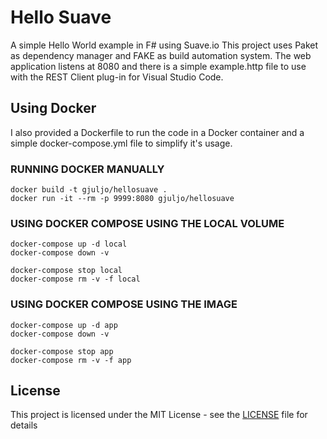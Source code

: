 # Hello Suave
A simple Hello World example in F# using Suave.io
This project uses Paket as dependency manager and FAKE as build automation system.
The web application listens at 8080 and there is a simple example.http file to use with the
REST Client plug-in for Visual Studio Code.

## Using Docker
I also provided a Dockerfile to run the code in a Docker container and a simple docker-compose.yml
file to simplify it's usage.

### RUNNING DOCKER MANUALLY
```
docker build -t gjuljo/hellosuave .
docker run -it --rm -p 9999:8080 gjuljo/hellosuave
```

### USING DOCKER COMPOSE USING THE LOCAL VOLUME 
```
docker-compose up -d local
docker-compose down -v
```
```
docker-compose stop local
docker-compose rm -v -f local
```

### USING DOCKER COMPOSE USING THE IMAGE
```
docker-compose up -d app
docker-compose down -v
```
```
docker-compose stop app
docker-compose rm -v -f app
```

## License
This project is licensed under the MIT License - see the [LICENSE](LICENSE) file for details


